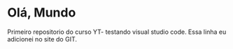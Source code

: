 # Olá, Mundo
 Primeiro repositorio do curso YT- testando visual studio code.
Essa linha eu adicionei no site do GIT.
